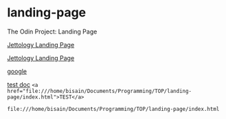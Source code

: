 # landing-page
The Odin Project: Landing Page

[Jettology Landing Page](////home/bisain/Documents/Programming/TOP/landing-page/index.html)

[Jettology Landing Page](file:///home/bisain/Documents/Programming/TOP/landing-page/index.html)


[google](https://google.com)

[test doc](///home/bisain/Documents/test.txt)
`
<a href="file:///home/bisain/Documents/Programming/TOP/landing-page/index.html">TEST</a>
`

`file:///home/bisain/Documents/Programming/TOP/landing-page/index.html`
